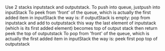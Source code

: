Use 2 stacks inputstack and outputstack.
To push into queue, just ​push into inputStack
To peek from 'front' of the queue, which is actually the first added item in inputStack the way is:
  if outputStack is empty:
    pop from inputstack and add to outputstack
    this way the last element of inputstack (which is its first added element) becomes top of output stack
    then return peek the top of outputstack
To pop from 'front' of the queue, which is actually the first added item in inputStack the way is:
  peek first
  pop top of outputstack
